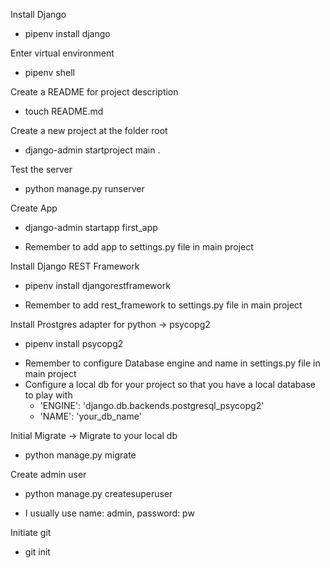 Install Django

- pipenv install django

Enter virtual environment

- pipenv shell

Create a README for project description

- touch README.md

Create a new project at the folder root

- django-admin startproject main .

Test the server

- python manage.py runserver

Create App

- django-admin startapp first_app

* Remember to add app to settings.py file in main project

Install Django REST Framework

- pipenv install djangorestframework

* Remember to add rest_framework to settings.py file in main project

Install Prostgres adapter for python -> psycopg2

- pipenv install psycopg2

* Remember to configure Database engine and name in settings.py file in main project
* Configure a local db for your project so that you have a local database to play with
  - 'ENGINE': 'django.db.backends.postgresql_psycopg2'
  - 'NAME': 'your_db_name'

Initial Migrate -> Migrate to your local db

- python manage.py migrate

Create admin user

- python manage.py createsuperuser

* I usually use name: admin, password: pw

Initiate git

- git init
